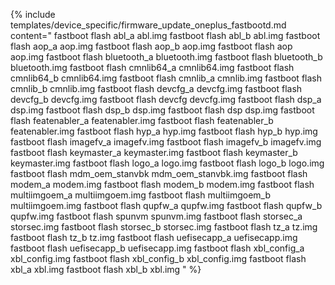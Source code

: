 {% include templates/device_specific/firmware_update_oneplus_fastbootd.md content="
fastboot flash abl_a abl.img
fastboot flash abl_b abl.img
fastboot flash aop_a aop.img
fastboot flash aop_b aop.img
fastboot flash aop aop.img
fastboot flash bluetooth_a bluetooth.img
fastboot flash bluetooth_b bluetooth.img
fastboot flash cmnlib64_a cmnlib64.img
fastboot flash cmnlib64_b cmnlib64.img
fastboot flash cmnlib_a cmnlib.img
fastboot flash cmnlib_b cmnlib.img
fastboot flash devcfg_a devcfg.img
fastboot flash devcfg_b devcfg.img
fastboot flash devcfg devcfg.img
fastboot flash dsp_a dsp.img
fastboot flash dsp_b dsp.img
fastboot flash dsp dsp.img
fastboot flash featenabler_a featenabler.img
fastboot flash featenabler_b featenabler.img
fastboot flash hyp_a hyp.img
fastboot flash hyp_b hyp.img
fastboot flash imagefv_a imagefv.img
fastboot flash imagefv_b imagefv.img
fastboot flash keymaster_a keymaster.img
fastboot flash keymaster_b keymaster.img
fastboot flash logo_a logo.img
fastboot flash logo_b logo.img
fastboot flash mdm_oem_stanvbk mdm_oem_stanvbk.img
fastboot flash modem_a modem.img
fastboot flash modem_b modem.img
fastboot flash multiimgoem_a multiimgoem.img
fastboot flash multiimgoem_b multiimgoem.img
fastboot flash qupfw_a qupfw.img
fastboot flash qupfw_b qupfw.img
fastboot flash spunvm spunvm.img
fastboot flash storsec_a storsec.img
fastboot flash storsec_b storsec.img
fastboot flash tz_a tz.img
fastboot flash tz_b tz.img
fastboot flash uefisecapp_a uefisecapp.img
fastboot flash uefisecapp_b uefisecapp.img
fastboot flash xbl_config_a xbl_config.img
fastboot flash xbl_config_b xbl_config.img
fastboot flash xbl_a xbl.img
fastboot flash xbl_b xbl.img
" %}
